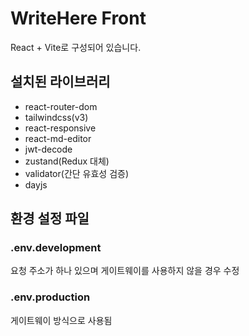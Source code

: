 # WriteHere Front
React + Vite로 구성되어 있습니다.
## 설치된 라이브러리
- react-router-dom
- tailwindcss(v3)
- react-responsive
- react-md-editor
- jwt-decode
- zustand(Redux 대체)
- validator(간단 유효성 검증)
- dayjs

## 환경 설정 파일
### .env.development
요청 주소가 하나 있으며 게이트웨이를 사용하지 않을 경우 수정

### .env.production
게이트웨이 방식으로 사용됨